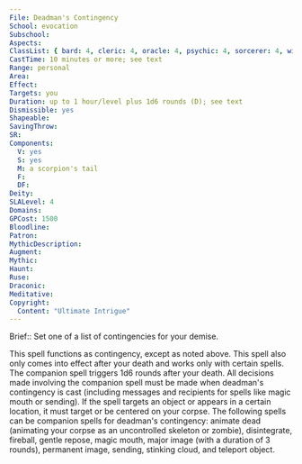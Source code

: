 ```yaml
---
File: Deadman's Contingency
School: evocation
Subschool: 
Aspects: 
ClassList: { bard: 4, cleric: 4, oracle: 4, psychic: 4, sorcerer: 4, wizard: 4, witch: 4 }
CastTime: 10 minutes or more; see text
Range: personal
Area: 
Effect: 
Targets: you
Duration: up to 1 hour/level plus 1d6 rounds (D); see text
Dismissible: yes
Shapeable: 
SavingThrow: 
SR: 
Components:
  V: yes
  S: yes
  M: a scorpion's tail
  F: 
  DF: 
Deity: 
SLALevel: 4
Domains: 
GPCost: 1500
Bloodline: 
Patron: 
MythicDescription: 
Augment: 
Mythic: 
Haunt: 
Ruse: 
Draconic: 
Meditative: 
Copyright:
  Content: "Ultimate Intrigue"
---
```

Brief:: Set one of a list of contingencies for your demise.

This spell functions as contingency, except as noted above. This spell also only comes into effect after your death and works only with certain spells. The companion spell triggers 1d6 rounds after your death. All decisions made involving the companion spell must be made when deadman's contingency is cast (including messages and recipients for spells like magic mouth or sending). If the spell targets an object or appears in a certain location, it must target or be centered on your corpse.  The following spells can be companion spells for deadman's contingency: animate dead (animating your corpse as an uncontrolled skeleton or zombie), disintegrate, fireball, gentle repose, magic mouth, major image (with a duration of 3 rounds), permanent image, sending, stinking cloud, and teleport object.
